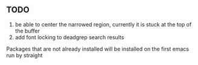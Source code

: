 
## TODO
1. be able to center the narrowed region, currently it is stuck at the top of the buffer
2. add font locking to deadgrep search results

Packages that are not already installed will be installed on the first emacs run by straight




